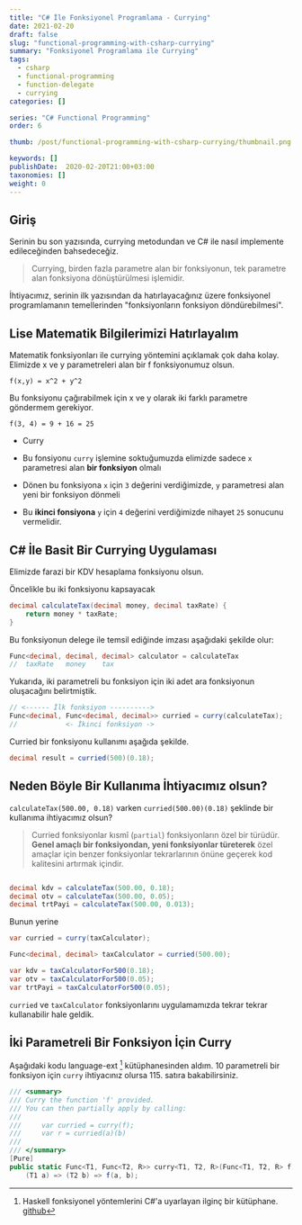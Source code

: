 ```yaml
---
title: "C# İle Fonksiyonel Programlama - Currying"
date: 2021-02-20
draft: false
slug: "functional-programming-with-csharp-currying"
summary: "Fonksiyonel Programlama ile Currying"
tags:
  - csharp
  - functional-programming
  - function-delegate
  - currying
categories: []

series: "C# Functional Programming"
order: 6

thumb: /post/functional-programming-with-csharp-currying/thumbnail.png

keywords: []
publishDate:  2020-02-20T21:00+03:00
taxonomies: []
weight: 0
---
```


## Giriş

Serinin bu son yazısında, currying metodundan ve C# ile nasıl implemente edileceğinden bahsedeceğiz.

> Currying, birden fazla parametre alan bir fonksiyonun, tek parametre alan fonksiyona dönüştürülmesi işlemidir.

İhtiyacımız, serinin ilk yazısından da hatırlayacağınız üzere fonksiyonel programlamanın temellerinden  "fonksiyonların fonksiyon döndürebilmesi".


## Lise Matematik Bilgilerimizi Hatırlayalım

Matematik fonksiyonları ile currying yöntemini açıklamak çok daha kolay. 
Elimizde x ve y parametreleri alan bir f fonksiyonumuz olsun.

```
f(x,y) = x^2 + y^2
```

Bu fonksiyonu çağırabilmek için x ve y olarak iki farklı parametre göndermem gerekiyor.

```
f(3, 4) = 9 + 16 = 25
```

- Curry 

- Bu fonsiyonu `curry` işlemine soktuğumuzda elimizde sadece `x` parametresi alan **bir fonksiyon** olmalı
- Dönen bu fonksiyona `x` için `3`  değerini verdiğimizde, `y` parametresi alan yeni bir fonksiyon dönmeli
- Bu **ikinci fonsiyona** `y` için `4` değerini verdiğimizde nihayet `25` sonucunu vermelidir.


## C# İle Basit Bir Currying Uygulaması

Elimizde farazi bir KDV hesaplama fonksiyonu olsun. 

Öncelikle bu iki fonksiyonu kapsayacak

```csharp
decimal calculateTax(decimal money, decimal taxRate) {
    return money * taxRate;
}
```

Bu fonksiyonun delege ile temsil ediğinde imzası aşağıdaki şekilde olur:

```csharp
Func<decimal, decimal, decimal> calculator = calculateTax
//  taxRate   money    tax
```

Yukarıda, iki parametreli bu fonksiyon için iki adet ara fonksiyonun oluşacağını belirtmiştik.

```csharp
// <------ İlk fonksiyon ---------->
Func<decimal, Func<decimal, decimal>> curried = curry(calculateTax);
//            <- İkinci fonksiyon ->
```

Curried bir fonksiyonu kullanımı aşağıda şekilde.
```csharp
decimal result = curried(500)(0.18);
```


## Neden Böyle Bir Kullanıma İhtiyacımız olsun?

`calculateTax(500.00, 0.18)`  varken `curried(500.00)(0.18)`  şeklinde bir kullanıma ihtiyacımız olsun?

> Curried fonksiyonlar kısmî (`partial`) fonksiyonların özel bir türüdür. **Genel amaçlı bir fonksiyondan, yeni fonksiyonlar türeterek** özel amaçlar için benzer fonksiyonlar tekrarlarının önüne geçerek kod kalitesini artırmak içindir.

```csharp

decimal kdv = calculateTax(500.00, 0.18);
decimal otv = calculateTax(500.00, 0.05);
decimal trtPayi = calculateTax(500.00, 0.013);
```

Bunun yerine


```csharp
var curried = curry(taxCalculator);

Func<decimal, decimal> taxCalculator = curried(500.00);

var kdv = taxCalculatorFor500(0.18);
var otv = taxCalculatorFor500(0.05);
var trtPayi = taxCalculatorFor500(0.05);

```

`curried` ve `taxCalculator` fonksiyonlarını uygulamamızda tekrar tekrar kullanabilir hale geldik.


## İki Parametreli Bir Fonksiyon İçin Curry 

Aşağıdaki kodu language-ext [^language-ext] kütüphanesinden aldım. 10 parametreli bir fonksiyon için `curry` ihtiyacınız olursa 115. satıra bakabilirsiniz.

```csharp
/// <summary>
/// Curry the function 'f' provided.
/// You can then partially apply by calling: 
/// 
///     var curried = curry(f);
///     var r = curried(a)(b)
/// 
/// </summary>
[Pure]
public static Func<T1, Func<T2, R>> curry<T1, T2, R>(Func<T1, T2, R> f) =>
    (T1 a) => (T2 b) => f(a, b);
```



[^language-ext]: Haskell fonksiyonel yöntemlerini C#'a uyarlayan ilginç bir kütüphane. [github](https://github.com/louthy/language-ext/blob/main/LanguageExt.Core/Prelude/Prelude_Curry.cs#L17)